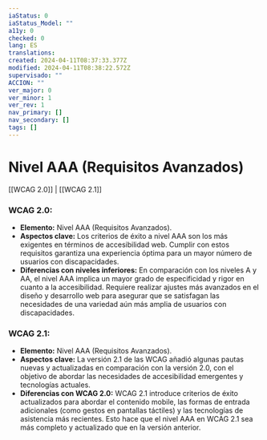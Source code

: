 ```yaml
---
iaStatus: 0
iaStatus_Model: ""
a11y: 0
checked: 0
lang: ES
translations: 
created: 2024-04-11T08:37:33.377Z
modified: 2024-04-11T08:38:22.572Z
supervisado: ""
ACCION: ""
ver_major: 0
ver_minor: 1
ver_rev: 1
nav_primary: []
nav_secondary: []
tags: []
---
```

# Nivel AAA (Requisitos Avanzados)

[[WCAG 2.0]] | [[WCAG 2.1]]

### WCAG 2.0:
- **Elemento:** Nivel AAA (Requisitos Avanzados).
- **Aspectos clave:** Los criterios de éxito a nivel AAA son los más exigentes en términos de accesibilidad web. Cumplir con estos requisitos garantiza una experiencia óptima para un mayor número de usuarios con discapacidades.
- **Diferencias con niveles inferiores:** En comparación con los niveles A y AA, el nivel AAA implica un mayor grado de especificidad y rigor en cuanto a la accesibilidad. Requiere realizar ajustes más avanzados en el diseño y desarrollo web para asegurar que se satisfagan las necesidades de una variedad aún más amplia de usuarios con discapacidades.

### WCAG 2.1:
- **Elemento:** Nivel AAA (Requisitos Avanzados).
- **Aspectos clave:** La versión 2.1 de las WCAG añadió algunas pautas nuevas y actualizadas en comparación con la versión 2.0, con el objetivo de abordar las necesidades de accesibilidad emergentes y tecnologías actuales.
- **Diferencias con WCAG 2.0:** WCAG 2.1 introduce criterios de éxito actualizados para abordar el contenido mobile, las formas de entrada adicionales (como gestos en pantallas táctiles) y las tecnologías de asistencia más recientes. Esto hace que el nivel AAA en WCAG 2.1 sea más completo y actualizado que en la versión anterior.
